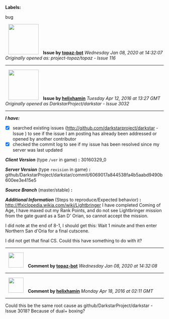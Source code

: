 **Labels:**

bug



<a href="https://github.com/topaz-bot"><img src="https://avatars3.githubusercontent.com/u/59651103?v=4" width="96" height="96" hspace="10"></img></a> **Issue by [topaz-bot](https://github.com/topaz-bot)**
_Wednesday Jan 08, 2020 at 14:32:07_
_Originally opened as: project-topaz/topaz - Issue 116_

----

<a href="https://github.com/helixhamin"><img src="https://avatars1.githubusercontent.com/u/2202779?v=4"  width="96" height="96" hspace="10"></img></a> **Issue by [helixhamin](https://github.com/helixhamin)**
_Tuesday Apr 12, 2016 at 13:27 GMT_
_Originally opened as DarkstarProject/darkstar - Issue 3032_

----

<!-- remove space and mark with 'x' between [] -->

**_I have:_**
- [x] searched existing issues (http://github.com/darkstarproject/darkstar - Issue ) to see if the issue I am posting has already been addressed or opened by another contributor
- [x] checked the commit log to see if my issue has been resolved since my server was last updated

<!-- Issues will be closed without being looked into if the following information is missing (unless its not applicable). -->

**_Client Version_** (type `/ver` in game) **:**
30160329_0

**_Server Version_** (type `revision` in game) **:**
github/DarkstarProject/darkstar/commit/6069017a844538fa4b5aabd9490b600ee3e415e5

**_Source Branch_** (master/stable) **:**

**_Additional Information_** (Steps to reproduce/Expected behavior) **:**
http://ffxiclopedia.wikia.com/wiki/Lightbringer
I have completed Coming of Age, I have maxed out my Rank Points, and do not see Lightbringer mission from the gate guard as a San D' Orian, so cannot accept the mission.

I did note at the end of 8-1, I should get this:
Wait 1 minute and then enter Northern San d'Oria for a final cutscene.

I did not get that final CS. Could this have something to do with it?




----
<a href="https://github.com/topaz-bot"><img src="https://avatars3.githubusercontent.com/u/59651103?v=4" width="48" height="48" hspace="10"></img></a> **Comment by [topaz-bot](https://github.com/topaz-bot)**
_Wednesday Jan 08, 2020 at 14:32:08_

----

<a href="https://github.com/helixhamin"><img src="https://avatars1.githubusercontent.com/u/2202779?v=4"  width="48" height="48" hspace="10"></img></a> **Comment by [helixhamin](https://github.com/helixhamin)**
_Monday Apr 18, 2016 at 02:11 GMT_

----

Could this be the same root cause as github/DarkstarProject/darkstar - Issue 3018? Because of dual+ boxing?


